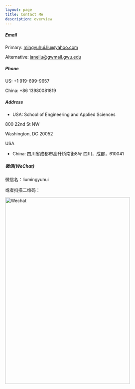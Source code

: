 ```yaml
---
layout: page
title: Contact Me
description: overview
---
```


##### <a name="Email"></a>Email
Primary: mingyuhui.liu@yahoo.com

Alternative: janeliu@gwmail.gwu.edu


##### <a name="Phone"></a>Phone
US: +1 919-699-9657

China: +86 13980081819


##### <a name="Address"></a>Address
* USA:
School of Engineering and Applied Sciences

800 22nd St NW

Washington, DC 20052

USA


* China:
四川省成都市高升桥南街8号
四川，成都，610041


##### <a name="Wechat"></a>微信(WeChat)
微信名：liumingyuhui

或者扫描二维码：

<img src="{{ BASE_PATH }}/assets/pics/Wechat.jpg" alt="Wechat" style="width:400px;height:600px;">
